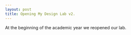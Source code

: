 ```yaml
---
layout: post
title: Opening My Design Lab v2.
---
```

At the beginning of the academic year we reopened our lab. 

